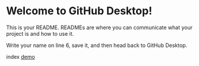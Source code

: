 # Welcome to GitHub Desktop!

This is your README. READMEs are where you can communicate what your project is and how to use it.

Write your name on line 6, save it, and then head back to GitHub Desktop.

index
[demo](https://qimubaibai.github.io/desktop-tutorial/index.html)
